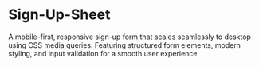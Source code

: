 # Sign-Up-Sheet
A mobile-first, responsive sign-up form that scales seamlessly to desktop using CSS media queries. Featuring structured form elements, modern styling, and input validation for a smooth user experience
